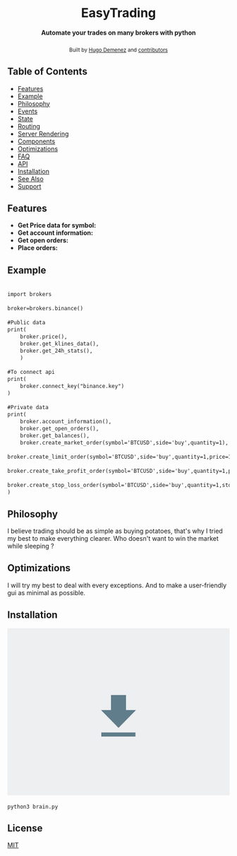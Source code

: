 <h1 align="center">EasyTrading</h1>


<div align="center">
  <strong>Automate your trades on many brokers with python</strong>
</div>


<br />





<div align="center">
  <sub>Built by
  <a href="https://github.com/hugodemenez">Hugo Demenez</a> and
  <a href="https://github.com/hugodemenez/EasyTrading/graphs/contributors">
    contributors
  </a>
</div>

## Table of Contents
- [Features](#features)
- [Example](#example)
- [Philosophy](#philosophy)
- [Events](#events)
- [State](#state)
- [Routing](#routing)
- [Server Rendering](#server-rendering)
- [Components](#components)
- [Optimizations](#optimizations)
- [FAQ](#faq)
- [API](#api)
- [Installation](#installation)
- [See Also](#see-also)
- [Support](#support)

## Features
- __Get Price data for symbol:__ 
- __Get account information:__ 
- __Get open orders:__ 
- __Place orders:__ 


## Example
```python3

import brokers

broker=brokers.binance()

#Public data
print(
    broker.price(),
    broker.get_klines_data(),
    broker.get_24h_stats(),
    )

#To connect api
print(
    broker.connect_key("binance.key")
)

#Private data
print(
    broker.account_information(),
    broker.get_open_orders(),
    broker.get_balances(),
    broker.create_market_order(symbol='BTCUSD',side='buy',quantity=1),
    broker.create_limit_order(symbol='BTCUSD',side='buy',quantity=1,price=10000),
    broker.create_take_profit_order(symbol='BTCUSD',side='buy',quantity=1,profitPrice=100000),
    broker.create_stop_loss_order(symbol='BTCUSD',side='buy',quantity=1,stopPrice=1000),
)

```


## Philosophy
I believe trading should be as simple as buying potatoes,
that's why I tried my best to make everything clearer.
Who doesn't want to win the market while sleeping ?



## Optimizations
I will try my best to deal with every exceptions. And to make a user-friendly gui as minimal as possible.

## Installation

<a href="https://github.com/hugodemenez/EasyTrading/archive/refs/heads/main.zip" target="_blank"><img src="https://github.com/hugodemenez/EasyTrading/blob/main/assets/download.gif"></a>

```
python3 brain.py
```


## License
[MIT](https://tldrlegal.com/license/mit-license)


